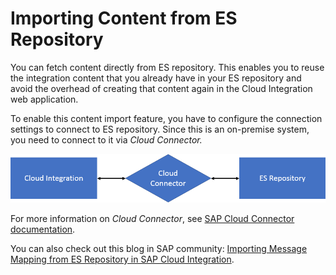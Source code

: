 <!-- loio53db5fb382b54bba86abb413bd3711a7 -->

# Importing Content from ES Repository

You can fetch content directly from ES repository. This enables you to reuse the integration content that you already have in your ES repository and avoid the overhead of creating that content again in the Cloud Integration web application.

To enable this content import feature, you have to configure the connection settings to connect to ES repository. Since this is an on-premise system, you need to connect to it via *Cloud Connector.*

![](images/ESR_Import_Overview_f175cc3.png)

For more information on *Cloud Connector*, see [SAP Cloud Connector documentation](https://help.sap.com/viewer/cca91383641e40ffbe03bdc78f00f681/Cloud/en-US/e6c7616abb5710148cfcf3e75d96d596.html).

You can also check out this blog in SAP community: [Importing Message Mapping from ES Repository in SAP Cloud Integration](https://blogs.sap.com/2018/02/09/importing-message-mapping-from-es-repository-in-sap-cloud-platform-integration/).

